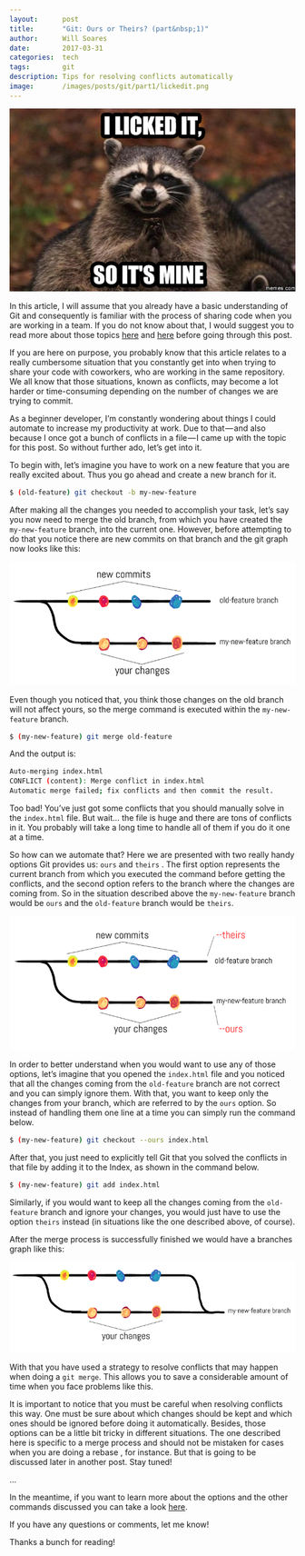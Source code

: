 ```yaml
---
layout:      post
title:       "Git: Ours or Theirs? (part&nbsp;1)"
author:      Will Soares
date:        2017-03-31
categories:  tech
tags:        git
description: Tips for resolving conflicts automatically
image:       /images/posts/git/part1/lickedit.png
---
```


<div class="center-align">
  <img class="responsive-img" src="/images/posts/git/part1/lickedit.png">
</div>

In this article, I will assume that you already have a basic understanding of Git and consequently is familiar with the process of sharing code when you are working in a team. If you do not know about that, I would suggest you to read more about those topics [here](https://backlogtool.com/git-guide/en/) and [here](https://blog.codeminer42.com/git-workflow-basics-d405746f6205) before going through this post.  

If you are here on purpose, you probably know that this article relates to a really cumbersome situation that you constantly get into when trying to share your code with coworkers, who are working in the same repository. We all know that those situations, known as conflicts, may become a lot harder or time-consuming depending on the number of changes we are trying to commit.  

As a beginner developer, I’m constantly wondering about things I could automate to increase my productivity at work. Due to that — and also because I once got a bunch of conflicts in a file — I came up with the topic for this post. So without further ado, let’s get into it.  

To begin with, let’s imagine you have to work on a new feature that you are really excited about. Thus you go ahead and create a new branch for it.

```sh
$ (old-feature) git checkout -b my-new-feature
```

After making all the changes you needed to accomplish your task, let’s say you now need to merge the old branch, from which you have created the `my-new-feature` branch, into the current one. However, before attempting to do that you notice there are new commits on that branch and the git graph now looks like this:

<div class="center-align">
  <img class="responsive-img" src="/images/posts/git/part1/example1.png">
</div>

Even though you noticed that, you think those changes on the old branch will not affect yours, so the merge command is executed within the `my-new-feature` branch.

```sh
$ (my-new-feature) git merge old-feature
```

And the output is:

```sh
Auto-merging index.html
CONFLICT (content): Merge conflict in index.html
Automatic merge failed; fix conflicts and then commit the result.
```

Too bad! You’ve just got some conflicts that you should manually solve in the `index.html` file. But wait… the file is huge and there are tons of conflicts in it. You probably will take a long time to handle all of them if you do it one at a time.  

So how can we automate that? Here we are presented with two really handy options Git provides us: `ours` and `theirs` . The first option represents the current branch from which you executed the command before getting the conflicts, and the second option refers to the branch where the changes are coming from. So in the situation described above the `my-new-feature` branch would be `ours` and the `old-feature` branch would be `theirs`.

<div class="center-align">
  <img class="responsive-img" src="/images/posts/git/part1/example2.png">
</div>

In order to better understand when you would want to use any of those options, let’s imagine that you opened the `index.html` file and you noticed that all the changes coming from the `old-feature` branch are not correct and you can simply ignore them. With that, you want to keep only the changes from your branch, which are referred to by the `ours` option. So instead of handling them one line at a time you can simply run the command below.

```sh
$ (my-new-feature) git checkout --ours index.html
```

After that, you just need to explicitly tell Git that you solved the conflicts in that file by adding it to the Index, as shown in the command below.

```sh
$ (my-new-feature) git add index.html
```

Similarly, if you would want to keep all the changes coming from the `old-feature` branch and ignore your changes, you would just have to use the option `theirs` instead (in situations like the one described above, of course).  

After the merge process is successfully finished we would have a branches graph like this:

<div class="center-align">
  <img class="responsive-img" src="/images/posts/git/part1/example3.png">
</div>

With that you have used a strategy to resolve conflicts that may happen when doing a `git merge`. This allows you to save a considerable amount of time when you face problems like this.

It is important to notice that you must be careful when resolving conflicts this way. One must be sure about which changes should be kept and which ones should be ignored before doing it automatically. Besides, those options can be a little bit tricky in different situations. The one described here is specific to a merge process and should not be mistaken for cases when you are doing a rebase , for instance. But that is going to be discussed later in another post. Stay tuned!

<div class="dots-divider">
  ...
</div>

In the meantime, if you want to learn more about the options and the other commands discussed you can take a look [here](https://git-scm.com/book/tr/v2/Git-Tools-Advanced-Merging).  

If you have any questions or comments, let me know!  

Thanks a bunch for reading!
